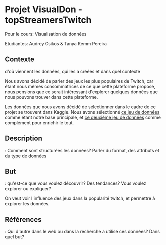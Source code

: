 # Projet VisualDon - topStreamersTwitch
<p>
  Pour le cours: Visualisation de données
</p>
<p>
  Etudiantes: Audrey Csikos & Tanya Kemm Pereira 
</p>


<h2>Contexte</h2>
d'où viennent les données, 
qui les a créées 
et dans quel contexte
<p>
  Nous avons décidé de parler des jeux les plus populaires de Twitch, car étant nous mêmes consommatrices de ce que cette plateforme propose, 
  nous pensions que ce serait intéressant d'explorer quelques données que nous pouvons trouver dans cette plateforme.
</p>
<p>
  Les données que nous avons décidé de sélectionner dans le cadre de ce projet se trouvent dans Kaggle. Nous avons sélectionné
  <a href="">ce jeu de données</a> comme étant notre base principale, et <a href="">ce deuxième jeu de données</a> comme complément pour enrichir le tout. 
</p>
<p></p>

<h2>Description</h2> 
: Comment sont structurées les données?
Parler du format, des attributs et du type de données
<p></p>

<h2>But</h2>
: qu'est-ce que vous voulez découvrir? Des tendances? Vous voulez explorer ou expliquer?
<p>On veut voir l'influence des jeux dans la popularité twitch, et permettre à explorer les données.</p>



<h2>Références</h2>
: Qui d'autre dans le web ou dans la recherche a utilisé ces données? Dans quel but?
<p></p>

